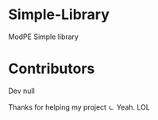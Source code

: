 # Simple-Library
ModPE Simple library
# Contributors
Dev null


Thanks for helping my project
ㄴ Yeah. LOL
